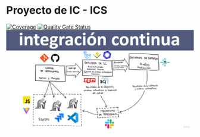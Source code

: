 # Proyecto de IC - ICS
[![Coverage](https://sonarcloud.io/api/project_badges/measure?project=Ferrrchu_ICS-CICD&metric=coverage)](https://sonarcloud.io/summary/new_code?id=Ferrrchu_ICS-CICD)
[![Quality Gate Status](https://sonarcloud.io/api/project_badges/measure?project=Ferrrchu_ICS-CICD&metric=alert_status)](https://sonarcloud.io/summary/new_code?id=Ferrrchu_ICS-CICD)
![Pipeline](https://github.com/Ferrrchu/ICS-CICD/blob/6389cce79bb457f0974c5bd4d7606cfc2a2dfc83/Images/Pipeline.png)
